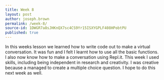 ```yaml
---
title: Week 8
layout: post
author: joseph.brown
permalink: /week-8/
source-id: 1DWGR7a8sJHKnQX7sc4CS9Yr15ISXYGPLF408HPobtPU
published: true
---
```

In this weeks lesson we learned how to write code out to make a virtual conversation. It was fun and I felt I learnt how to use all the basic functions. I also now know how to make a conversation using Repl.it. This week I used skills, including being independent in research and creativity. I was creative because a managed to create a multiple choice question. I hope to do this next week as well.

